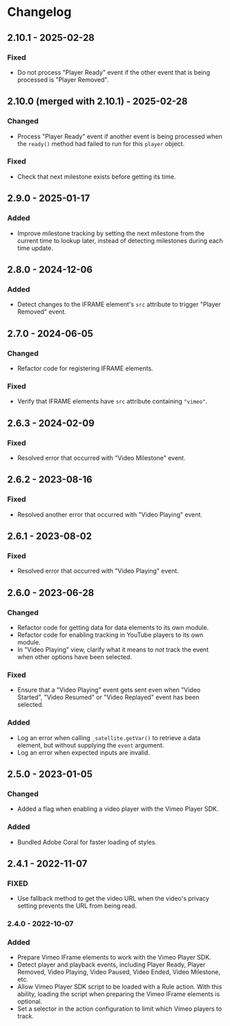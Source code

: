 # Changelog

## 2.10.1 - 2025-02-28

### Fixed

- Do not process "Player Ready" event if the other event that is being processed is "Player Removed".

## 2.10.0 (merged with 2.10.1) - 2025-02-28

### Changed

- Process "Player Ready" event if another event is being processed when the `ready()` method had failed to run for this `player` object.

### Fixed

- Check that next milestone exists before getting its time.

## 2.9.0 - 2025-01-17

### Added

- Improve milestone tracking by setting the next milestone from the current time to lookup later, instead of detecting milestones during each time update.

## 2.8.0 - 2024-12-06

### Added

- Detect changes to the IFRAME element's `src` attribute to trigger "Player Removed" event.

## 2.7.0 - 2024-06-05

### Changed

- Refactor code for registering IFRAME elements.

### Fixed

- Verify that IFRAME elements have `src` attribute containing `"vimeo"`.

## 2.6.3 - 2024-02-09

### Fixed

- Resolved error that occurred with "Video Milestone" event.

## 2.6.2 - 2023-08-16

### Fixed

- Resolved another error that occurred with "Video Playing" event.

## 2.6.1 - 2023-08-02

### Fixed

- Resolved error that occurred with "Video Playing" event.

## 2.6.0 - 2023-06-28

### Changed

- Refactor code for getting data for data elements to its own module.
- Refactor code for enabling tracking in YouTube players to its own module.
- In "Video Playing" view, clarify what it means to _not_ track the event when other options have been selected.

### Fixed

- Ensure that a "Video Playing" event gets sent even when "Video Started", "Video Resumed" or "Video Replayed" event has been selected.

### Added

- Log an error when calling `_satellite.getVar()` to retrieve a data element, but without supplying the `event` argument.
- Log an error when expected inputs are invalid.

## 2.5.0 - 2023-01-05

### Changed

- Added a flag when enabling a video player with the Vimeo Player SDK.

### Added

- Bundled Adobe Coral for faster loading of styles.

## 2.4.1 - 2022-11-07

### FIXED

- Use fallback method to get the video URL when the video's privacy setting prevents the URL from being read.

### 2.4.0 - 2022-10-07

### Added

- Prepare Vimeo IFrame elements to work with the Vimeo Player SDK.
- Detect player and playback events, including Player Ready, Player Removed, Video Playing, Video Paused, Video Ended, Video Milestone, etc.
- Allow Vimeo Player SDK script to be loaded with a Rule action. With this ability, loading the script when preparing the Vimeo IFrame elements is optional.
- Set a selector in the action configuration to limit which Vimeo players to track.
